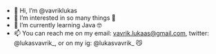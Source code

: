 - 👋 Hi, I’m @vavriklukas
- 👀 I’m interested in so many things 🤯
- 🌱 I’m currently learning Java 🤓
- 📫 You can reach me on my email: vavrik.lukaas@gmail.com, twitter: @lukasvavrik_, or on my ig: @lukasvavrik_ 😼
                               

<!---
vavriklukas/vavriklukas is a ✨ special ✨ repository because its `README.md` (this file) appears on your GitHub profile.
You can click the Preview link to take a look at your changes.
--->
